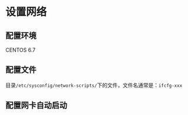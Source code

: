 # 设置网络
## 配置环境
CENTOS 6.7
## 配置文件

目录`/etc/sysconfig/network-scripts/`下的文件，文件名通常是：`ifcfg-xxx`

## 配置网卡自动启动




